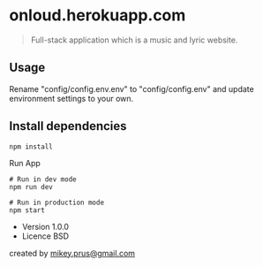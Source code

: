# onloud.herokuapp.com

> Full-stack application which is a music and lyric website.


## Usage
Rename "config/config.env.env" to "config/config.env" and update environment settings to your own.

## Install dependencies
```
npm install
```
Run App
```
# Run in dev mode
npm run dev

# Run in production mode
npm start
```

- Version 1.0.0
- Licence BSD

created by mikey.prus@gmail.com